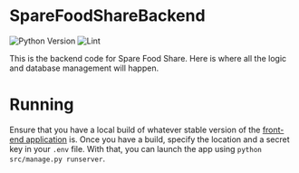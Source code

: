 # SpareFoodShareBackend
![Python Version](https://img.shields.io/badge/Python_Version-3.9_|_3.10_|_3.11-informational?style=flat&logo=python&logoColor=white&color=11BB11)
![Lint](https://github.com/404-N0tFound/SpareFoodShareBackend/actions/workflows/lint.yml/badge.svg?branch=main)

This is the backend code for Spare Food Share. Here is where all the logic and database management will happen.

# Running
Ensure that you have a local build of whatever stable version of the [front-end application](https://github.com/404-N0tFound/SpareFoodShareFrontend) is.
Once you have a build, specify the location and a secret key in your `.env` file. With that, you can launch the app using `python src/manage.py runserver`.